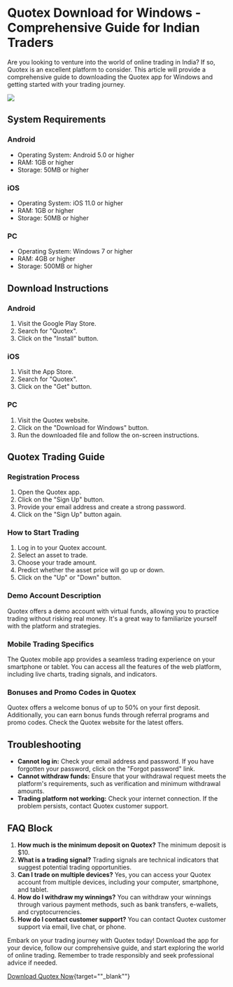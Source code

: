# Quotex Download for Windows - Comprehensive Guide for Indian Traders

Are you looking to venture into the world of online trading in India? If
so, Quotex is an excellent platform to consider. This article will
provide a comprehensive guide to downloading the Quotex app for Windows
and getting started with your trading journey.

[![](https://static.quotex.io/files/1_en/300_250.jpg)](https://traff.sbs/brokerqxsignupf)

## System Requirements

### Android

-   Operating System: Android 5.0 or higher
-   RAM: 1GB or higher
-   Storage: 50MB or higher

### iOS

-   Operating System: iOS 11.0 or higher
-   RAM: 1GB or higher
-   Storage: 50MB or higher

### PC

-   Operating System: Windows 7 or higher
-   RAM: 4GB or higher
-   Storage: 500MB or higher

## Download Instructions

### Android

1.  Visit the Google Play Store.
2.  Search for "Quotex".
3.  Click on the "Install" button.

### iOS

1.  Visit the App Store.
2.  Search for "Quotex".
3.  Click on the "Get" button.

### PC

1.  Visit the Quotex website.
2.  Click on the "Download for Windows" button.
3.  Run the downloaded file and follow the on-screen instructions.

## Quotex Trading Guide

### Registration Process

1.  Open the Quotex app.
2.  Click on the "Sign Up" button.
3.  Provide your email address and create a strong password.
4.  Click on the "Sign Up" button again.

### How to Start Trading

1.  Log in to your Quotex account.
2.  Select an asset to trade.
3.  Choose your trade amount.
4.  Predict whether the asset price will go up or down.
5.  Click on the "Up" or "Down" button.

### Demo Account Description

Quotex offers a demo account with virtual funds, allowing you to
practice trading without risking real money. It\'s a great way to
familiarize yourself with the platform and strategies.

### Mobile Trading Specifics

The Quotex mobile app provides a seamless trading experience on your
smartphone or tablet. You can access all the features of the web
platform, including live charts, trading signals, and indicators.

### Bonuses and Promo Codes in Quotex

Quotex offers a welcome bonus of up to 50% on your first deposit.
Additionally, you can earn bonus funds through referral programs and
promo codes. Check the Quotex website for the latest offers.

## Troubleshooting

-   **Cannot log in:** Check your email address and password. If you
    have forgotten your password, click on the "Forgot password"
    link.
-   **Cannot withdraw funds:** Ensure that your withdrawal request meets
    the platform\'s requirements, such as verification and minimum
    withdrawal amounts.
-   **Trading platform not working:** Check your internet connection. If
    the problem persists, contact Quotex customer support.

## FAQ Block

1.  **How much is the minimum deposit on Quotex?** The minimum deposit
    is \$10.
2.  **What is a trading signal?** Trading signals are technical
    indicators that suggest potential trading opportunities.
3.  **Can I trade on multiple devices?** Yes, you can access your Quotex
    account from multiple devices, including your computer, smartphone,
    and tablet.
4.  **How do I withdraw my winnings?** You can withdraw your winnings
    through various payment methods, such as bank transfers, e-wallets,
    and cryptocurrencies.
5.  **How do I contact customer support?** You can contact Quotex
    customer support via email, live chat, or phone.

Embark on your trading journey with Quotex today! Download the app for
your device, follow our comprehensive guide, and start exploring the
world of online trading. Remember to trade responsibly and seek
professional advice if needed.

[Download Quotex
Now](\%22https://traff.sbs/quotexonelink\%22){target=""_blank""}


